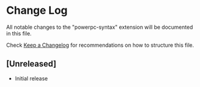 # Change Log

All notable changes to the "powerpc-syntax" extension will be documented in this file.

Check [Keep a Changelog](http://keepachangelog.com/) for recommendations on how to structure this file.

## [Unreleased]

- Initial release
